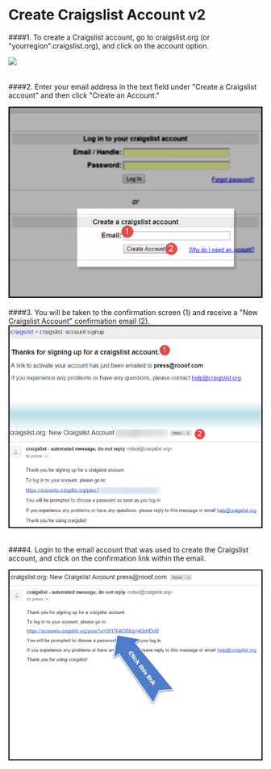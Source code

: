 # Create Craigslist Account v2

####1. To create a Craigslist account, go to craigslist.org (or "yourregion".craigslist.org), and click on the account option.


![](https://git.gitbook.com/raw/rooof/rooof-user-manual/master/CLAccount_sample.png?token=YXNobGV5Z21vbmV5OjI2NTNlNWVjLWI1YmQtNGNmYi05NDYzLWVjNGFiMzY3MTZkZA%3D%3D)

<br>
####2. Enter your email address in the text field under "Create a Craigslist account" and then click "Create an Account."

![](createaccount.png)
<br>
<br>
####3. You will be taken to the confirmation screen (1) and receive a "New Craigslist Account" confirmation email (2). 
![](accountsignup.png)
<br><br>

####4. Login to the email account that was used to create the Craigslist account, and click on the confirmation link within the email. 

![](confirmationlink.png)
